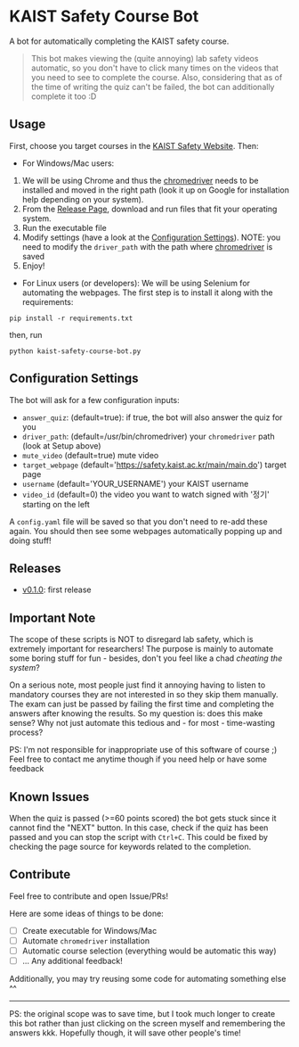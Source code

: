 # KAIST Safety Course Bot

A bot for automatically completing the KAIST safety course.


> This bot makes viewing the (quite annoying) lab safety videos automatic, so you don't have to click many times on the videos that you need to see to complete the course. Also, considering that as of the time of writing the quiz can't be failed, the bot can additionally complete it too :D


## Usage
First, choose you target courses in the [KAIST Safety Website](https://safety.kaist.ac.kr/main/main.do). Then:

- For Windows/Mac users:

1. We will be using Chrome and thus the [chromedriver](https://chromedriver.chromium.org/downloads) needs to be installed and moved in the right path (look it up on Google for installation help depending on your system).
3. From the [Release Page](https://github.com/fedebotu/kaist-safety-course-bot/releases/tag/v0.1.0), download and run files that fit your operating system.
4. Run the executable file
5. Modify settings (have a look at the [Configuration Settings](#configuration-settings)). NOTE: you need to modify the `driver_path` with the path where [chromedriver](https://chromedriver.chromium.org/downloads) is saved
6. Enjoy! 

- For Linux users (or developers):
We will be using Selenium for automating the webpages. The first step is to install it along with the requirements:
```shell
pip install -r requirements.txt
```
then, run

```shell
python kaist-safety-course-bot.py
```

## Configuration Settings
The bot will ask for a few configuration inputs:
- `answer_quiz`: (default=true): if true, the bot will also answer the quiz for you
- `driver_path`: (default=/usr/bin/chromedriver) your `chromedriver` path (look at Setup above)
- `mute_video` (default=true) mute video
- `target_webpage` (default='https://safety.kaist.ac.kr/main/main.do') target page
- `username` (default='YOUR_USERNAME') your KAIST username
- `video_id` (default=0) the video you want to watch signed with '정기' starting on the left

A `config.yaml` file will be saved so that you don't need to re-add these again.
You should then see some webpages automatically popping up and doing stuff!

## Releases
- [v0.1.0](https://github.com/fedebotu/kaist-safety-course-bot/releases/tag/v0.1.0): first release

## Important Note
The scope of these scripts is NOT to disregard lab safety, which is extremely important for researchers! The purpose is mainly to automate some boring stuff for fun - besides, don't you feel like a chad _cheating the system_?  

On a serious note, most people just find it annoying having to listen to mandatory courses they are not interested in so they skip them manually. The exam can just be passed by failing the first time and completing the answers after knowing the results.  So my question is: does this make sense? Why not just automate this tedious and - for most - time-wasting process?

PS: I'm not responsible for inappropriate use of this software of course ;) Feel free to contact me anytime though if you need help or have some feedback

## Known Issues
When the quiz is passed (>=60 points scored) the bot gets stuck since it cannot find the "NEXT" button. In this case, check if the quiz has been passed and you can stop the script with `Ctrl+C`. This could be fixed by checking the page source for keywords related to the completion.

## Contribute

Feel free to contribute and open Issue/PRs! 

Here are some ideas of things to be done:

- [ ] Create executable for Windows/Mac
- [ ] Automate `chromedriver` installation
- [ ] Automatic course selection (everything would be automatic this way)
- [ ] ... Any additional feedback!

Additionally, you may try reusing some code for automating something else ^^


---

PS: the original scope was to save time, but I took much longer to create this bot rather than just clicking on the screen myself and remembering the answers kkk. Hopefully though, it will save other people's time!

